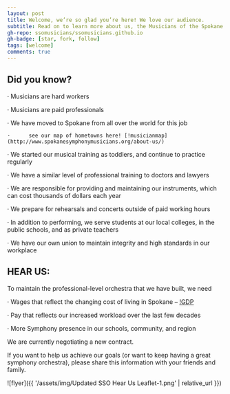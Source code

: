 ```yaml
---
layout: post
title: Welcome, we’re so glad you’re here! We love our audience.
subtitle: Read on to learn more about us, the Musicians of the Spokane Symphony.
gh-repo: ssomusicians/ssomusicians.github.io
gh-badge: [star, fork, follow]
tags: [welcome]
comments: true
---
```


## Did you know?

·      Musicians are hard workers

·      Musicians are paid professionals

·      We have moved to Spokane from all over the world for this job

    ·      see our map of hometowns here! [!musicianmap](http://www.spokanesymphonymusicians.org/about-us/)

·      We started our musical training as toddlers, and continue to practice regularly

·      We have a similar level of professional training to doctors and lawyers

·      We are responsible for providing and maintaining our instruments, which can cost thousands of dollars each year

·      We prepare for rehearsals and concerts outside of paid working hours

·      In addition to performing, we serve students at our local colleges, in the public schools, and as private teachers

·      We have our own union to maintain integrity and high standards in our workplace

 

## HEAR US: 

To maintain the professional-level orchestra that we have built, we need

·      Wages that reflect the changing cost of living in Spokane – [!GDP](https://fred.stlouisfed.org/series/NGMP44060)

·      Pay that reflects our increased workload over the last few decades

·      More Symphony presence in our schools, community, and region

 

We are currently negotiating a new contract.

If you want to help us achieve our goals (or want to keep having a great symphony orchestra), please share this information with your friends and family.




![flyer]({{ '/assets/img/Updated SSO Hear Us Leaflet-1.png' | relative_url }})

